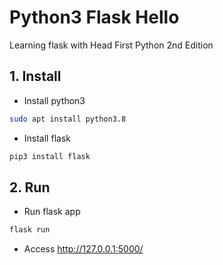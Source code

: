 # Python3 Flask Hello

Learning flask with Head First Python 2nd Edition

## 1. Install

- Install python3
```bash
sudo apt install python3.8
```

- Install flask
```bash
pip3 install flask
```

## 2. Run

- Run flask app
```bash
flask run
```

- Access http://127.0.0.1:5000/

